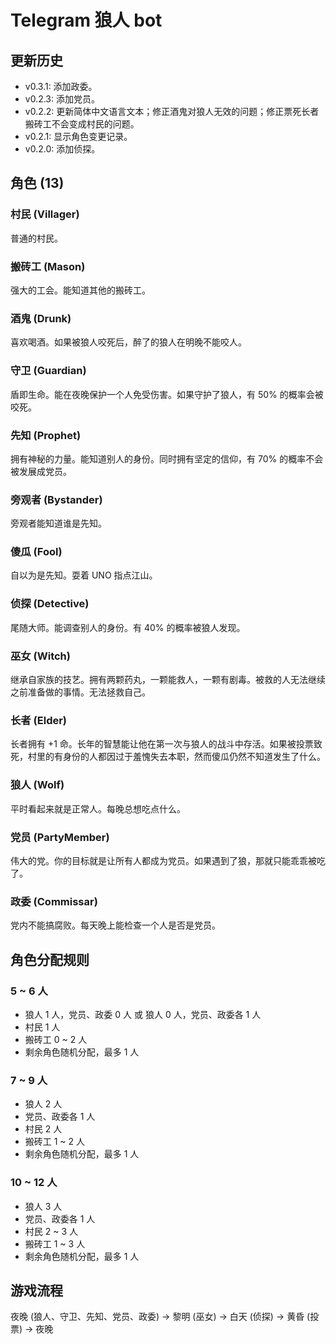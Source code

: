 # Telegram 狼人 bot

## 更新历史

* v0.3.1: 添加政委。
* v0.2.3: 添加党员。
* v0.2.2: 更新简体中文语言文本；修正酒鬼对狼人无效的问题；修正票死长者搬砖工不会变成村民的问题。
* v0.2.1: 显示角色变更记录。
* v0.2.0: 添加侦探。

## 角色 (13)

### 村民 (Villager)

普通的村民。

### 搬砖工 (Mason)

强大的工会。能知道其他的搬砖工。

### 酒鬼 (Drunk)

喜欢喝酒。如果被狼人咬死后，醉了的狼人在明晚不能咬人。

### 守卫 (Guardian)

盾即生命。能在夜晚保护一个人免受伤害。如果守护了狼人，有 50% 的概率会被咬死。

### 先知 (Prophet)

拥有神秘的力量。能知道别人的身份。同时拥有坚定的信仰，有 70% 的概率不会被发展成党员。

### 旁观者 (Bystander)

旁观者能知道谁是先知。

### 傻瓜 (Fool)

自以为是先知。耍着 UNO 指点江山。

### 侦探 (Detective)

尾随大师。能调查别人的身份。有 40% 的概率被狼人发现。

### 巫女 (Witch)

继承自家族的技艺。拥有两颗药丸，一颗能救人，一颗有剧毒。被救的人无法继续之前准备做的事情。无法拯救自己。

### 长者 (Elder)

长者拥有 +1 命。长年的智慧能让他在第一次与狼人的战斗中存活。如果被投票致死，村里的有身份的人都因过于羞愧失去本职，然而傻瓜仍然不知道发生了什么。

### 狼人 (Wolf)

平时看起来就是正常人。每晚总想吃点什么。

### 党员 (PartyMember)

伟大的党。你的目标就是让所有人都成为党员。如果遇到了狼，那就只能乖乖被吃了。

### 政委 (Commissar)

党内不能搞腐败。每天晚上能检查一个人是否是党员。

## 角色分配规则

### 5 ~ 6 人

* 狼人 1 人，党员、政委 0 人 或 狼人 0 人，党员、政委各 1 人
* 村民 1 人
* 搬砖工 0 ~ 2 人
* 剩余角色随机分配，最多 1 人

### 7 ~ 9 人

* 狼人 2 人
* 党员、政委各 1 人
* 村民 2 人
* 搬砖工 1 ~ 2 人
* 剩余角色随机分配，最多 1 人

### 10 ~ 12 人

* 狼人 3 人
* 党员、政委各 1 人
* 村民 2 ~ 3 人
* 搬砖工 1 ~ 3 人
* 剩余角色随机分配，最多 1 人

## 游戏流程

夜晚 (狼人、守卫、先知、党员、政委) -> 黎明 (巫女) -> 白天 (侦探) -> 黄昏 (投票) -> 夜晚
